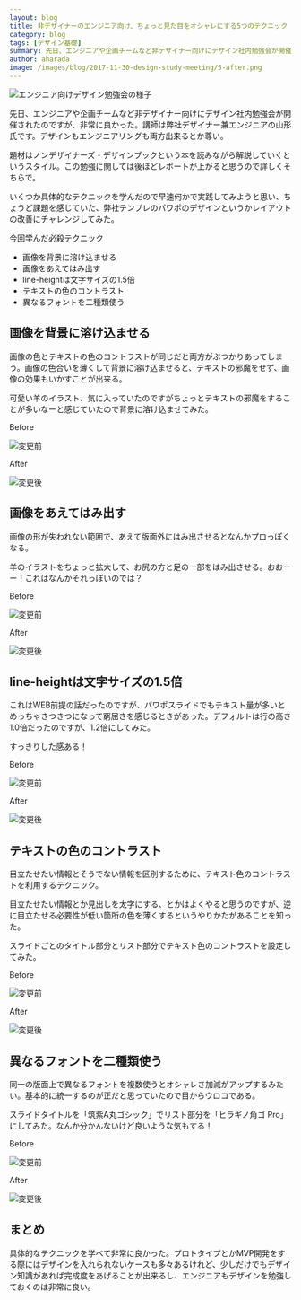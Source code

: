 ```yaml
---
layout: blog
title: 非デザイナーのエンジニア向け、ちょっと見た目をオシャレにする5つのテクニック
category: blog
tags: [デザイン基礎]
summary: 先日、エンジニアや企画チームなど非デザイナー向けにデザイン社内勉強会が開催されたのですが、非常に良かった。講師は弊社デザイナー兼エンジニアの山形氏です。デザインもエンジニアリングも両方出来るとか尊い。
author: aharada
image: /images/blog/2017-11-30-design-study-meeting/5-after.png
---
```


![エンジニア向けデザイン勉強会の様子](/images/blog/2017-11-30-design-study-meeting/study-meeting.jpg)

先日、エンジニアや企画チームなど非デザイナー向けにデザイン社内勉強会が開催されたのですが、非常に良かった。講師は弊社デザイナー兼エンジニアの山形氏です。デザインもエンジニアリングも両方出来るとか尊い。

題材はノンデザイナーズ・デザインブックという本を読みながら解説していくというスタイル。この勉強に関しては後ほどレポートが上がると思うので詳しくそちらで。

いくつか具体的なテクニックを学んだので早速何かで実践してみようと思い、ちょうど課題を感じていた、弊社テンプレのパワポのデザインというかレイアウトの改善にチャレンジしてみた。

今回学んだ必殺テクニック

* 画像を背景に溶け込ませる
* 画像をあえてはみ出す
* line-heightは文字サイズの1.5倍
* テキストの色のコントラスト
* 異なるフォントを二種類使う

## 画像を背景に溶け込ませる

画像の色とテキストの色のコントラストが同じだと両方がぶつかりあってしまう。画像の色合いを薄くして背景に溶け込ませると、テキストの邪魔をせず、画像の効果もいかすことが出来る。

可愛い羊のイラスト、気に入っていたのですがちょっとテキストの邪魔をすることが多いなーと感じていたので背景に溶け込ませてみた。

Before

![変更前](/images/blog/2017-11-30-design-study-meeting/1-before.png)

After

![変更後](/images/blog/2017-11-30-design-study-meeting/1-after.png)

## 画像をあえてはみ出す

画像の形が失われない範囲で、あえて版面外にはみ出させるとなんかプロっぽくなる。

羊のイラストをちょっと拡大して、お尻の方と足の一部をはみ出させる。おおーー！これはなんかそれっぽいのでは？

Before

![変更前](/images/blog/2017-11-30-design-study-meeting/2-before.png)

After

![変更後](/images/blog/2017-11-30-design-study-meeting/2-after.png)

## line-heightは文字サイズの1.5倍

これはWEB前提の話だったのですが、パワポスライドでもテキスト量が多いとめっちゃきつきつになって窮屈さを感じるときがあった。デフォルトは行の高さ1.0倍だったのですが、1.2倍にしてみた。

すっきりした感ある！

Before

![変更前](/images/blog/2017-11-30-design-study-meeting/3-before.png)

After

![変更後](/images/blog/2017-11-30-design-study-meeting/3-after.png)

## テキストの色のコントラスト

目立たせたい情報とそうでない情報を区別するために、テキスト色のコントラストを利用するテクニック。

目立たせたい情報とか見出しを太字にする、とかはよくやると思うのですが、逆に目立たせる必要性が低い箇所の色を薄くするというやりかたがあることを知った。

スライドごとのタイトル部分とリスト部分でテキスト色のコントラストを設定してみた。

Before

![変更前](/images/blog/2017-11-30-design-study-meeting/4-before.png)

After

![変更後](/images/blog/2017-11-30-design-study-meeting/4-after.png)

## 異なるフォントを二種類使う

同一の版面上で異なるフォントを複数使うとオシャレさ加減がアップするみたい。基本的に統一するのが正だと思っていたので目からウロコである。

スライドタイトルを「筑紫A丸ゴシック」でリスト部分を「ヒラギノ角ゴ Pro」にしてみた。なんか分かんないけど良いような気もする！

Before

![変更前](/images/blog/2017-11-30-design-study-meeting/5-before.png)

After

![変更後](/images/blog/2017-11-30-design-study-meeting/5-after.png)


## まとめ

具体的なテクニックを学べて非常に良かった。プロトタイプとかMVP開発をする際にはデザインを入れられないケースも多々あるけれど、少しだけでもデザイン知識があれば完成度をあげることが出来るし、エンジニアもデザインを勉強しておくのは非常に良い。
